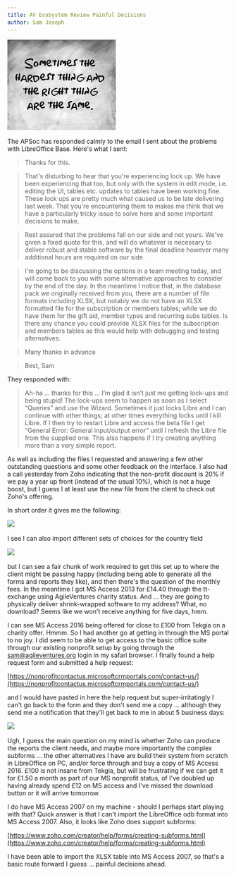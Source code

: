 ```yaml
---
title: AV EcoSystem Review Painful Decisions
author: Sam Joseph
---
```


![hardest thing and the right thing](../images/hardest-and-right.jpeg)

The APSoc has responded calmly to the email I sent about the problems with LibreOffice Base.  Here's what I sent:

> Thanks for this.

> That's disturbing to hear that you're experiencing lock up.  We have been experiencing that too, but only with the system in edit mode, i.e. editing the UI, tables etc.  updates to tables have been working fine.  These lock ups are pretty much what caused us to be late delivering last week.  That you're encountering them to makes me think that we have a particularly tricky issue to solve here and some important decisions to make.

> Rest assured that the problems fall on our side and not yours.  We've given a fixed quote for this, and will do whatever is necessary to deliver robust and stable software by the final deadline however many additional hours are required on our side.

> I'm going to be discussing the options in a team meeting today, and will come back to you with some alternative approaches to consider by the end of the day.  In the meantime I notice that, in the database pack we originally received from you, there are a number of file formats including XLSX, but notably we do not have an XLSX formatted file for the subscription or members tables; while we do have them for the gift aid, member types and recurring subs tables.  Is there any chance you could provide XLSX files for the subscription and members tables as this would help with debugging and testing alternatives.

> Many thanks in advance

> Best, Sam

They responded with:

> Ah-ha … thanks for this … I’m glad it isn’t just me getting lock-ups and being stupid!  The lock-ups seem to happen as soon as I select “Queries” and use the Wizard.  Sometimes it just locks Libre and I can continue with other things; at other times everything locks until I kill Libre.  If I then try to restart Libre and access the beta file I get “General Error: General input/output error” until I refresh the Libre file from the supplied one.  This also happens if I try creating anything more than a very simple report.

As well as including the files I requested and answering a few other outstanding questions and some other feedback on the interface.  I also had a call yesterday from Zoho indicating that the non-profit discount is 20% if we pay a year up front (instead of the usual 10%), which is not a huge boost, but I guess I at least use the new file from the client to check out Zoho's offering.

In short order it gives me the following:

![](https://dl.dropbox.com/s/3g8557dfmr00nzq/Screenshot%202018-01-11%2010.08.47.png?dl=0)

I see I can also import different sets of choices for the country field

![](https://dl.dropbox.com/s/c3nw135pu5wn6f2/Screenshot%202018-01-11%2010.12.35.png?dl=0)

but I can see a fair chunk of work required to get this set up to where the client might be passing happy (including being able to generate all the forms and reports they like), and then there's the question of the monthly fees.  In the meantime I got MS Access 2013 for £14.40 through the tt-exchange using AgileVentures charity status.  And ... they are going to physically deliver shrink-wrapped software to my address?  What, no download?  Seems like we won't receive anything for five days, hmm.

I can see MS Access 2016 being offered for close to £100 from Tekgia on a charity offer.  Hmmm. So I had another go at getting in through the MS portal to no joy.  I did seem to be able to get access to the basic office suite through our existing nonprofit setup by going through the sam@agileventures.org login in my safari browser.  I finally found a help request form and submitted a help request:

[https://nonprofitcontactus.microsoftcrmportals.com/contact-us/](https://nonprofitcontactus.microsoftcrmportals.com/contact-us/)

and I would have pasted in here the help request but super-irritatingly I can't go back to the form and they don't send me a copy ... although they send me a notification that they'll get back to me in about 5 business days:

![](https://dl.dropbox.com/s/qwm32xhnsr14tuk/Screenshot%202018-01-11%2010.45.32.png?dl=0)

Ugh, I guess the main question on my mind is whether Zoho can produce the reports the client needs, and maybe more importantly the complex subforms ... the other alternatives I have are build their system from scratch in LibreOffice on PC, and/or force through and buy a copy of MS Access 2016.  £100 is not insane from Tekgia, but will be frustrating if we can get it for £1.50 a month as part of our MS nonprofit status, of I've doubled up having already spend £12 on MS access and I've missed the download button or it will arrive tomorrow.

I do have MS Access 2007 on my machine - should I perhaps start playing with that?  Quick answer is that I can't import the LibreOffice odb format into MS Access 2007.  Also, it looks like Zoho does support subforms:

[https://www.zoho.com/creator/help/forms/creating-subforms.html](https://www.zoho.com/creator/help/forms/creating-subforms.html)

I have been able to import the XLSX table into MS Access 2007, so that's a basic route forward I guess ... painful decisions ahead.
